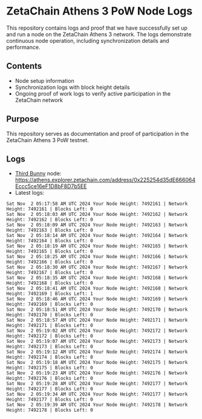 # ZetaChain Athens 3 PoW Node Logs
This repository contains logs and proof that we have successfully set up and run a node on the ZetaChain Athens 3 network. The logs demonstrate continuous node operation, including synchronization details and performance.

## Contents
- Node setup information
- Synchronization logs with block height details
- Ongoing proof of work logs to verify active participation in the ZetaChain network

## Purpose
This repository serves as documentation and proof of participation in the ZetaChain Athens 3 PoW testnet.

## Logs

- [Third Bunny](https://thirdbunny.xyz/) node: https://athens.explorer.zetachain.com/address/0x225254d35dE666064Eccc5ce16eF1D8bF8D7b5EE
- Latest logs:
```
Sat Nov  2 05:17:58 AM UTC 2024 Your Node Height: 7492161 | Network Height: 7492161 | Blocks Left: 0
Sat Nov  2 05:18:03 AM UTC 2024 Your Node Height: 7492162 | Network Height: 7492162 | Blocks Left: 0
Sat Nov  2 05:18:09 AM UTC 2024 Your Node Height: 7492163 | Network Height: 7492163 | Blocks Left: 0
Sat Nov  2 05:18:14 AM UTC 2024 Your Node Height: 7492164 | Network Height: 7492164 | Blocks Left: 0
Sat Nov  2 05:18:19 AM UTC 2024 Your Node Height: 7492165 | Network Height: 7492165 | Blocks Left: 0
Sat Nov  2 05:18:25 AM UTC 2024 Your Node Height: 7492166 | Network Height: 7492166 | Blocks Left: 0
Sat Nov  2 05:18:30 AM UTC 2024 Your Node Height: 7492167 | Network Height: 7492167 | Blocks Left: 0
Sat Nov  2 05:18:35 AM UTC 2024 Your Node Height: 7492168 | Network Height: 7492168 | Blocks Left: 0
Sat Nov  2 05:18:41 AM UTC 2024 Your Node Height: 7492168 | Network Height: 7492169 | Blocks Left: 1
Sat Nov  2 05:18:46 AM UTC 2024 Your Node Height: 7492169 | Network Height: 7492169 | Blocks Left: 0
Sat Nov  2 05:18:51 AM UTC 2024 Your Node Height: 7492170 | Network Height: 7492170 | Blocks Left: 0
Sat Nov  2 05:18:57 AM UTC 2024 Your Node Height: 7492171 | Network Height: 7492171 | Blocks Left: 0
Sat Nov  2 05:19:02 AM UTC 2024 Your Node Height: 7492172 | Network Height: 7492172 | Blocks Left: 0
Sat Nov  2 05:19:07 AM UTC 2024 Your Node Height: 7492173 | Network Height: 7492173 | Blocks Left: 0
Sat Nov  2 05:19:12 AM UTC 2024 Your Node Height: 7492174 | Network Height: 7492174 | Blocks Left: 0
Sat Nov  2 05:19:18 AM UTC 2024 Your Node Height: 7492175 | Network Height: 7492175 | Blocks Left: 0
Sat Nov  2 05:19:23 AM UTC 2024 Your Node Height: 7492176 | Network Height: 7492176 | Blocks Left: 0
Sat Nov  2 05:19:28 AM UTC 2024 Your Node Height: 7492177 | Network Height: 7492177 | Blocks Left: 0
Sat Nov  2 05:19:34 AM UTC 2024 Your Node Height: 7492177 | Network Height: 7492177 | Blocks Left: 0
Sat Nov  2 05:19:39 AM UTC 2024 Your Node Height: 7492178 | Network Height: 7492178 | Blocks Left: 0
```
